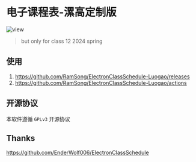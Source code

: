 # 电子课程表-漯高定制版

![view](image/README/view.png)

>  but only for class 12 2024 spring

## 使用

1. https://github.com/RamSong/ElectronClassSchedule-Luogao/releases
2. https://github.com/RamSong/ElectronClassSchedule-Luogao/actions

## 开源协议

本软件遵循 `GPLv3` 开源协议

## Thanks

https://github.com/EnderWolf006/ElectronClassSchedule
